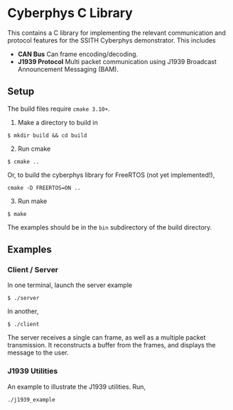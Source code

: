 # Cyberphys C Library

This contains a C library for implementing the relevant communication and protocol
features for the SSITH Cyberphys demonstrator. This includes

* **CAN Bus** Can frame encoding/decoding.
* **J1939 Protocol** Multi packet communication using J1939 Broadcast Announcement Messaging (BAM). 

## Setup
The build files require `cmake 3.10+`. 
1. Make a directory to build in
```
$ mkdir build && cd build
```
2. Run cmake
```
$ cmake ..
```
Or, to build the cyberphys library for FreeRTOS (not yet implemented!),
```
cmake -D FREERTOS=ON ..
```
3. Run make
```
$ make
```
The examples should be in the `bin` subdirectory of the build directory.

## Examples
### Client / Server
In one terminal, launch the server example
```
$ ./server
```
In another,
```
$ ./client
```
The server receives a single can frame, as well as a multiple packet transmission. It 
reconstructs a buffer from the frames, and displays the message to the user.

### J1939 Utilities

An example to illustrate the J1939 utilities. Run,
```
./j1939_example
```
